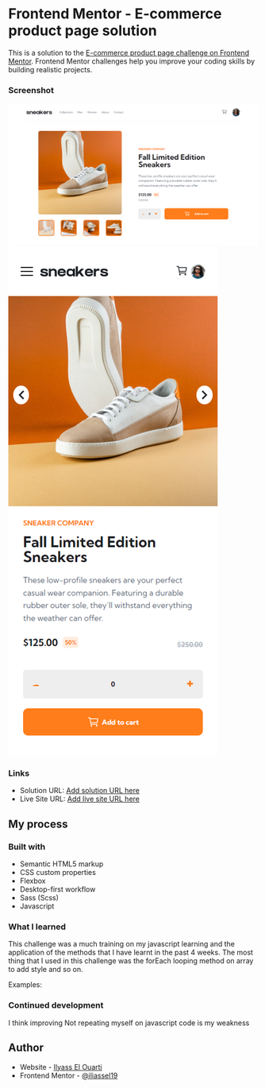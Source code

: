 # Frontend Mentor - E-commerce product page solution

This is a solution to the [E-commerce product page challenge on Frontend Mentor](https://www.frontendmentor.io/challenges/ecommerce-product-page-UPsZ9MJp6). Frontend Mentor challenges help you improve your coding skills by building realistic projects.

### Screenshot

![](./scren/desktopscrenversion.png)
![](./scren/mobilescrenversion.png)

### Links

- Solution URL: [Add solution URL here](https://github.com/iliassel19/ecommercewebsite.git)
- Live Site URL: [Add live site URL here](https://comfy-starburst-f4cff9.netlify.app/)

## My process

### Built with

- Semantic HTML5 markup
- CSS custom properties
- Flexbox
- Desktop-first workflow
- Sass (Scss)
- Javascript

### What I learned

This challenge was a much training on my javascript learning and the application of the methods that I have learnt in the past 4 weeks.
The most thing that I used in this challenge was the forEach looping method on array to add style and so on.

Examples:

<script>
  popupThumbnails.forEach((ele) => ele.classList.remove("selected"));
  popupThumbnails[ind].classList.add("selected");
  popupImgs.forEach((ele) => {
  ele.style.transform = `translateX(${ind * -100}%)`;
</script>
<script>
popupThumbnails.forEach(function (ele, i) {
  ele.addEventListener("click", function () {
    popupThumbnails.forEach((ele) => ele.classList.remove("selected"));
    this.classList.add("selected");
    popupImgs.forEach((ele) => {
      ele.style.transform = `translateX(${i * -100}%)`;
    });
  });
});
</script>

### Continued development

I think improving Not repeating myself on javascript code is my weakness

## Author

- Website - [Ilyass El Ouarti](https://comfy-starburst-f4cff9.netlify.app/)
- Frontend Mentor - [@iliassel19](https://www.frontendmentor.io/profile/iliassel19)
